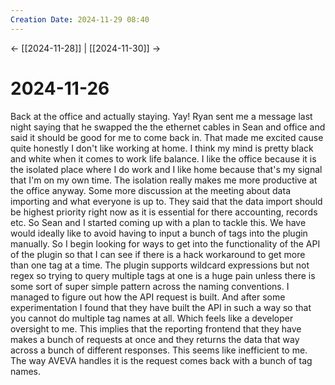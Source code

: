 ```yaml
---
Creation Date: 2024-11-29 08:40
---
```


<- [[2024-11-28]] | [[2024-11-30]]  ->

# 2024-11-26
Back at the office and actually staying. Yay! Ryan sent me a message last night saying that he swapped the the ethernet cables in Sean and office and said it should be good for me to come back in. That made me excited cause quite honestly I don't like working at home. I think my mind is pretty black and white when it comes to work life balance. I like the office because it is the isolated place where I do work and I like home because that's my signal that I'm on my own time. The isolation really makes me more productive at the office anyway. Some more discussion at the meeting about data importing and what everyone is up to. They said that the data import should be highest priority right now as it is essential for there accounting, records etc. So Sean and I started coming up with a plan to tackle this. We have would ideally like to avoid having to input a bunch of tags into the plugin manually. So I begin looking for ways to get into the functionality of the API of the plugin so that I can see if there is a hack workaround to get more than one tag at a time. The plugin supports wildcard expressions but not regex so trying to query multiple tags at one is a huge pain unless there is some sort of super simple pattern across the naming conventions. I managed to figure out how the API request is built. And after some experimentation I found that they have built the API in such a way so that you cannot do multiple tag names at all. Which feels like a developer oversight to me. This implies that the reporting frontend that they have makes a bunch of requests at once and they returns the data that way across a bunch of different responses. This seems like inefficient to me. The way AVEVA handles it is the request comes back with a bunch of tag names. 